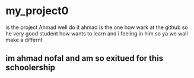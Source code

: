 # my_project0
is the project Ahmad well do it
ahmad is the one how wark at the github so he very good student how wants to learn 
and i feeling in him 
so ya we wall make a differnt
## im ahmad nofal and am so exitued for this schoolership
